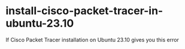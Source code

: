 # install-cisco-packet-tracer-in-ubuntu-23.10

If Cisco Packet Tracer installation on Ubuntu 23.10 gives you this error




